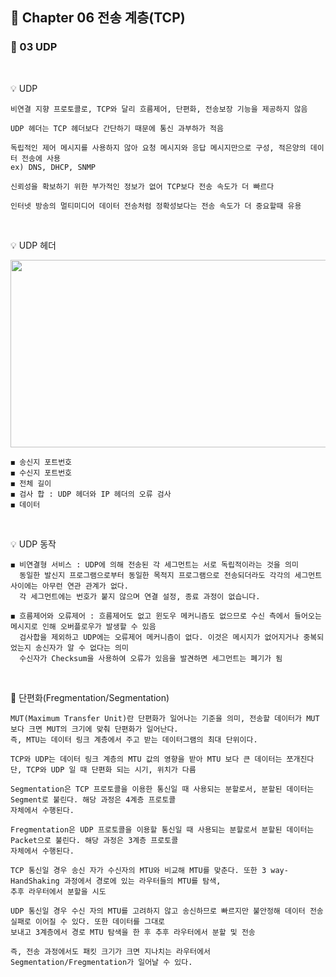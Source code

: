 ## 📕 Chapter 06 전송 계층(TCP)
### 📙 03 UDP
</br>

💡 UDP 

    비연결 지향 프로토콜로, TCP와 달리 흐름제어, 단편화, 전송보장 기능을 제공하지 않음
    
    UDP 헤더는 TCP 헤더보다 간단하기 때문에 통신 과부하가 적음
    
    독립적인 제어 메시지를 사용하지 않아 요청 메시지와 응답 메시지만으로 구성, 적은양의 데이터 전송에 사용
    ex) DNS, DHCP, SNMP
    
    신뢰성을 확보하기 위한 부가적인 정보가 없어 TCP보다 전송 속도가 더 빠르다
    
    인터넷 방송의 멀티미디어 데이터 전송처럼 정확성보다는 전송 속도가 더 중요할때 유용
</br>

💡 UDP 헤더
<p align="center"><img src="https://user-images.githubusercontent.com/45066381/155067129-e212285a-da64-4ad6-9d4e-a8bc4730cbfe.png" width="900" height="300"/></p>

    ◼️ 송신지 포트번호
    ◼️ 수신지 포트번호
    ◼️ 전체 길이
    ◼️ 검사 합 : UDP 헤더와 IP 헤더의 오류 검사
    ◼️ 데이터
</br>

💡 UDP 동작

    ◼️ 비연결형 서비스 : UDP에 의해 전송된 각 세그먼트는 서로 독립적이라는 것을 의미
      동일한 발신지 프로그램으로부터 동일한 목적지 프로그램으로 전송되더라도 각각의 세그먼트 사이에는 아무런 연관 관계가 없다. 
      각 세그먼트에는 번호가 붙지 않으며 연결 설정, 종료 과정이 없습니다.

    ◼️ 흐름제어와 오류제어 : 흐름제어도 없고 윈도우 메커니즘도 없으므로 수신 측에서 들어오는 메시지로 인해 오버플로우가 발생할 수 있음
      검사합을 제외하고 UDP에는 오류제어 메커니즘이 없다. 이것은 메시지가 없어지거나 중복되었는지 송신자가 알 수 없다는 의미
      수신자가 Checksum을 사용하여 오류가 있음을 발견하면 세그먼트는 폐기가 됨
</br>

📢 단편화(Fregmentation/Segmentation)

    MUT(Maximum Transfer Unit)란 단편화가 일어나는 기준을 의미, 전송할 데이터가 MUT 보다 크면 MUT의 크기에 맞춰 단편화가 일어난다.
    즉, MTU는 데이터 링크 계층에서 주고 받는 데이터그램의 최대 단위이다.
    
    TCP와 UDP는 데이터 링크 계층의 MTU 값의 영향을 받아 MTU 보다 큰 데이터는 쪼개진다
    단, TCP와 UDP 일 때 단편화 되는 시기, 위치가 다름
    
    Segmentation은 TCP 프로토콜을 이용한 통신일 때 사용되는 분할로서, 분할된 데이터는 Segment로 불린다. 해당 과정은 4계층 프로토콜
    자체에서 수행된다. 
    
    Fregmentation은 UDP 프로토콜을 이용할 통신일 때 사용되는 분할로서 분할된 데이터는 Packet으로 불린다. 해당 과정은 3계층 프로토콜
    자체에서 수행된다. 
    
    TCP 통신일 경우 송신 자가 수신자의 MTU와 비교해 MTU를 맞춘다. 또한 3 way-HandShaking 과정에서 경로에 있는 라우터들의 MTU를 탐색,
    추후 라우터에서 분할을 시도
    
    UDP 통신일 경우 수신 자의 MTU를 고려하지 않고 송신하므로 빠르지만 불안정해 데이터 전송 실패로 이어질 수 있다. 또한 데이터를 그대로
    보내고 3계층에서 경로 MTU 탐색을 한 후 추후 라우터에서 분할 및 전송
    
    즉, 전송 과정에서도 패킷 크기가 크면 지나치는 라우터에서 Segmentation/Fregmentation가 일어날 수 있다.
